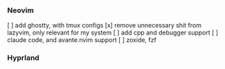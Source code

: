 ### Neovim

[ ] add ghostty, with tmux configs
[x] remove unnecessary shit from lazyvim, only relevant for my system
[ ] add cpp and debugger support
[ ] claude code, and avante.nvim support
[ ] zoxide, fzf

### Hyprland
